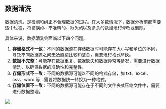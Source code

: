## 数据清洗

数据清洗，是检测和纠正不合理数据的过程。在大多数情况下，数据分析前都需要这个过程，将错误的、不准确的、缺失的以及多余的数据进行修改或删除。

具体来说，数据清洗会面临以下四个问题。

1. **存储格式不一致**：不同的数据源在存储数据时可能存在大小写和单位的不同，导致不同数据源之间无法直接比较和整合，需要进行格式转换。
2. **数据不完整**：可能存在数据重复、数据缺失和数据异常等情况，需要进行数据清洗，以确保数据的准确性和完整性。
3. **存储形式不一致**：不同的数据源可能以不同的格式存储，如 txt、excel、csv、word 等，需要将数据统一转换为一种格式。
4. **存储位置不一致**：不同的数据源可能存在于不同的文件夹或压缩文件中，需要进行数据整理。

![](http://cdn.jayh.club/top/202406280956368.png)